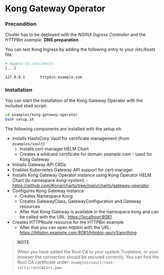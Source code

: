 # Kong Gateway Operator

### Precondition

Cluster has to be deployed with the *NGINX Ingress Controller* and the *HTTPBin example*.
**DNS preparation**

You can test Kong Ingress by adding the following entry to your */etc/hosts* file:

```bash
# Append to /etc/hosts
[...]

127.0.0.1		httpbin.example.com
```

### Installation

You can start the installation of the Kong Gateway Operator with the included shell script:

```bash
cd examples/kong-gateway-operator
bash setup.sh
```

The following components are installed with the *setup.sh*:

- Installs HashiCorp Vault for certificate management (from `examples/vault`)
  - Installs cert-manager HELM Chart
  - Creates a wildcard certificate for domain *example.com* - used for Kong Gateway
- Installs Gateway API CRDs
- Enables Kubernetes Gateway API support for cert-manager
- Installs Kong Gateway Operator instance using Kong Operator HELM Chart (to namespace *kong-system*) - https://github.com/Kong/charts/tree/main/charts/gateway-operator
- Configures Kong Gateway instance
  - Creates Namespace Kong
  - Creates GatewayClass, GatewayConfiguration and Gateway resources
  - After that Kong Gateway is available in the namespace *kong* and can be called with the URL: <a href="https://localhost:8081">https://localhost:8081</a>
- Creates HTTPRoute resource for the HTTPBin example
  - After that you can open *httpbin* with the URL: https://httpbin.example.com:8081/httpbin-api/v1/anything

> **NOTE**
>
> When you have added the Root CA to your system Truststore, or your browser the connection should be secured correctly. You can find the Root CA certificate under: `examples/vault/root-certs/rootCACert.pem`.